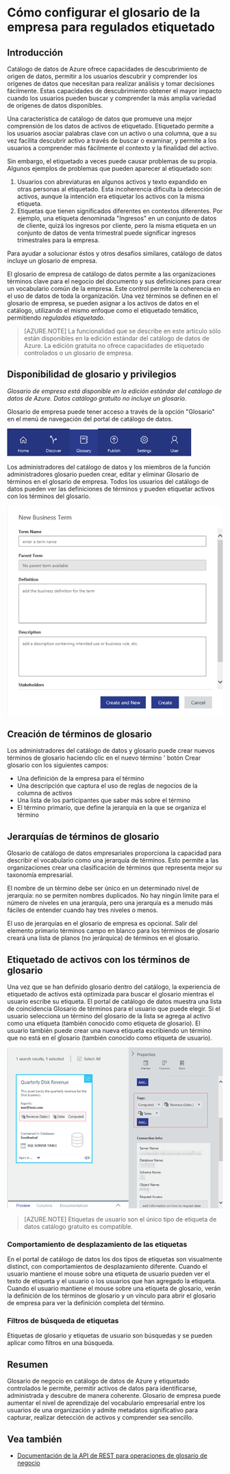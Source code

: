 <properties
    pageTitle="Cómo configurar el glosario de la empresa para regulados etiquetado | Microsoft Azure"
    description="Artículo de procedimiento para resaltar el glosario de empresa en el catálogo de datos de Azure para definir y usar un vocabulario común de empresa a etiqueta registrado activos de datos."
    services="data-catalog"
    documentationCenter=""
    authors="steelanddata"
    manager="NA"
    editor=""
    tags=""/>
<tags
    ms.service="data-catalog"
    ms.devlang="NA"
    ms.topic="article"
    ms.tgt_pltfrm="NA"
    ms.workload="data-catalog"
    ms.date="09/21/2016"
    ms.author="maroche"/>

# <a name="how-to-set-up-the-business-glossary-for-governed-tagging"></a>Cómo configurar el glosario de la empresa para regulados etiquetado

## <a name="introduction"></a>Introducción

Catálogo de datos de Azure ofrece capacidades de descubrimiento de origen de datos, permitir a los usuarios descubrir y comprender los orígenes de datos que necesitan para realizar análisis y tomar decisiones fácilmente. Estas capacidades de descubrimiento obtener el mayor impacto cuando los usuarios pueden buscar y comprender la más amplia variedad de orígenes de datos disponibles.

Una característica de catálogo de datos que promueve una mejor comprensión de los datos de activos de etiquetado. Etiquetado permite a los usuarios asociar palabras clave con un activo o una columna, que a su vez facilita descubrir activo a través de buscar o examinar, y permite a los usuarios a comprender más fácilmente el contexto y la finalidad del activo.

Sin embargo, el etiquetado a veces puede causar problemas de su propia. Algunos ejemplos de problemas que pueden aparecer al etiquetado son:

1.  Usuarios con abreviaturas en algunos activos y texto expandido en otras personas al etiquetado. Esta incoherencia dificulta la detección de activos, aunque la intención era etiquetar los activos con la misma etiqueta.
2.  Etiquetas que tienen significados diferentes en contextos diferentes. Por ejemplo, una etiqueta denominada "Ingresos" en un conjunto de datos de cliente, quizá los ingresos por cliente, pero la misma etiqueta en un conjunto de datos de venta trimestral puede significar ingresos trimestrales para la empresa.  

Para ayudar a solucionar éstos y otros desafíos similares, catálogo de datos incluye un glosario de empresa.

El glosario de empresa de catálogo de datos permite a las organizaciones términos clave para el negocio del documento y sus definiciones para crear un vocabulario común de la empresa. Este control permite la coherencia en el uso de datos de toda la organización. Una vez términos se definen en el glosario de empresa, se pueden asignar a los activos de datos en el catálogo, utilizando el mismo enfoque como el etiquetado temático, permitiendo _regulados etiquetado_.

> [AZURE.NOTE] La funcionalidad que se describe en este artículo sólo están disponibles en la edición estándar del catálogo de datos de Azure. La edición gratuita no ofrece capacidades de etiquetado controlados o un glosario de empresa.

## <a name="glossary-availability-and-privileges"></a>Disponibilidad de glosario y privilegios

*Glosario de empresa está disponible en la edición estándar del catálogo de datos de Azure. Datos catálogo gratuito no incluye un glosario.*

Glosario de empresa puede tener acceso a través de la opción "Glosario" en el menú de navegación del portal de catálogo de datos.  

![Obtener acceso a glosario de empresa](./media/data-catalog-how-to-business-glossary/01-portal-menu.png)


Los administradores del catálogo de datos y los miembros de la función administradores glosario pueden crear, editar y eliminar Glosario de términos en el glosario de empresa. Todos los usuarios del catálogo de datos pueden ver las definiciones de términos y pueden etiquetar activos con los términos del glosario.

![Agregar un nuevo término de glosario](./media/data-catalog-how-to-business-glossary/02-new-term.png)


## <a name="creating-glossary-terms"></a>Creación de términos de glosario

Los administradores del catálogo de datos y glosario puede crear nuevos términos de glosario haciendo clic en el nuevo término ' botón Crear glosario con los siguientes campos:

* Una definición de la empresa para el término
* Una descripción que captura el uso de reglas de negocios de la columna de activos
* Una lista de los participantes que saber más sobre el término
* El término primario, que define la jerarquía en la que se organiza el término


## <a name="glossary-term-hierarchies"></a>Jerarquías de términos de glosario

Glosario de catálogo de datos empresariales proporciona la capacidad para describir el vocabulario como una jerarquía de términos. Esto permite a las organizaciones crear una clasificación de términos que representa mejor su taxonomía empresarial.

El nombre de un término debe ser único en un determinado nivel de jerarquía: no se permiten nombres duplicados. No hay ningún límite para el número de niveles en una jerarquía, pero una jerarquía es a menudo más fáciles de entender cuando hay tres niveles o menos.

El uso de jerarquías en el glosario de empresa es opcional. Salir del elemento primario términos campo en blanco para los términos de glosario creará una lista de planos (no jerárquica) de términos en el glosario.  

## <a name="tagging-assets-with-glossary-terms"></a>Etiquetado de activos con los términos de glosario

Una vez que se han definido glosario dentro del catálogo, la experiencia de etiquetado de activos está optimizada para buscar el glosario mientras el usuario escribe su etiqueta. El portal de catálogo de datos muestra una lista de coincidencia Glosario de términos para el usuario que puede elegir. Si el usuario selecciona un término del glosario de la lista se agrega al activo como una etiqueta (también conocido como etiqueta de glosario). El usuario también puede crear una nueva etiqueta escribiendo un término que no está en el glosario (también conocido como etiqueta de usuario).

![Datos activos etiquetan con dos etiquetas de glosario y etiqueta de un usuario](./media/data-catalog-how-to-business-glossary/03-tagged-asset.png)

> [AZURE.NOTE] Etiquetas de usuario son el único tipo de etiqueta de datos catálogo gratuito es compatible.

### <a name="hover-behavior-on-tags"></a>Comportamiento de desplazamiento de las etiquetas
En el portal de catálogo de datos los dos tipos de etiquetas son visualmente distinct, con comportamientos de desplazamiento diferente. Cuando el usuario mantiene el mouse sobre una etiqueta de usuario pueden ver el texto de etiqueta y el usuario o los usuarios que han agregado la etiqueta. Cuando el usuario mantiene el mouse sobre una etiqueta de glosario, verán la definición de los términos de glosario y un vínculo para abrir el glosario de empresa para ver la definición completa del término.

### <a name="search-filters-for-tags"></a>Filtros de búsqueda de etiquetas
Etiquetas de glosario y etiquetas de usuario son búsquedas y se pueden aplicar como filtros en una búsqueda.

## <a name="summary"></a>Resumen
Glosario de negocio en catálogo de datos de Azure y etiquetado controlados le permite, permitir activos de datos para identificarse, administrada y descubre de manera coherente. Glosario de empresa puede aumentar el nivel de aprendizaje del vocabulario empresarial entre los usuarios de una organización y admite metadatos significativo para capturar, realizar detección de activos y comprender sea sencillo.

## <a name="see-also"></a>Vea también

- [Documentación de la API de REST para operaciones de glosario de negocio](https://msdn.microsoft.com/library/mt708855.aspx)
